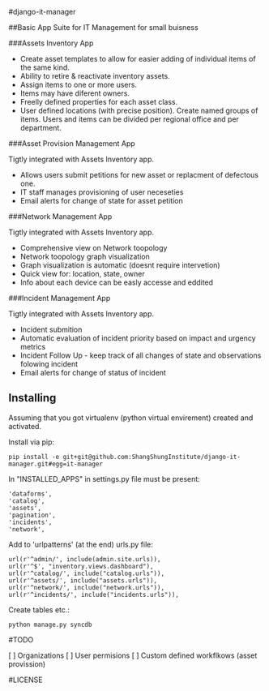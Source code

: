 #django-it-manager

##Basic App Suite for IT Management for small buisness


###Assets Inventory App

* Create asset templates to allow for easier adding of individual items of the same kind.
* Ability to retire & reactivate inventory assets.
* Assign items to one or more users.
* Items may have diferent owners.
* Freelly defined properties for each asset class.
* User defined locations (with precise position).
Create named groups of items.
Users and items can be divided per regional office and per department.

###Asset Provision Management App

Tigtly integrated with Assets Inventory app.
* Allows users submit petitions for new asset or replacment of defectous one.
* IT staff manages provisioning of user neceseties
* Email alerts for change of state for asset petition

###Network Management App

Tigtly integrated with Assets Inventory app.
* Comprehensive view on Network toopology
* Network toopology graph visualization
* Graph visualization is automatic (doesnt require intervetion)
* Quick view for: location, state, owner
* Info about each device can be easly accesse and eddited

###Incident Management App

Tigtly integrated with Assets Inventory app.
* Incident submition
* Automatic evaluation of incident priority based on impact and urgency metrics
* Incident Follow Up - keep track of all changes of state and observations folowing incident
* Email alerts for change of status of incident

Installing
----------
Assuming that you got virtualenv (python virtual envirement) created and activated.

Install via pip:

    pip install -e git+git@github.com:ShangShungInstitute/django-it-manager.git#egg=it-manager

In "INSTALLED_APPS" in settings.py file must be present:
    
    'dataforms',
    'catalog',
    'assets',
    'pagination',
    'incidents',
    'network',

Add to 'urlpatterns' (at the end) urls.py file:
    
    url(r'^admin/', include(admin.site.urls)),
    url(r'^$', "inventory.views.dashboard"),
    url(r'^catalog/', include("catalog.urls")),
    url(r'^assets/', include("assets.urls")),
    url(r'^network/', include("network.urls")),
    url(r'^incidents/', include("incidents.urls")),
    
Create tables etc.:

    python manage.py syncdb

#TODO

  [ ] Organizations
  [ ] User permisions
  [ ] Custom defined workflkows (asset provission)

#LICENSE


